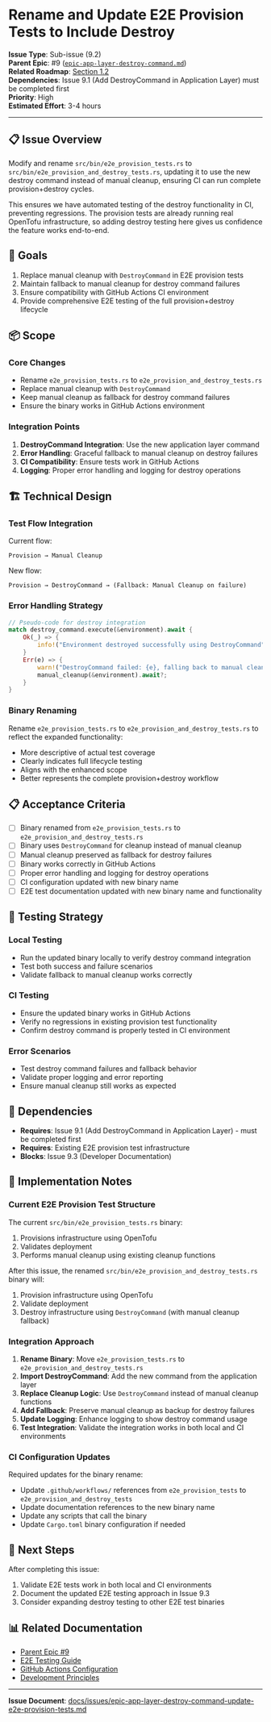 # Rename and Update E2E Provision Tests to Include Destroy

**Issue Type**: Sub-issue (9.2)  
**Parent Epic**: #9 ([`epic-app-layer-destroy-command.md`](https://github.com/torrust/torrust-tracker-deployer/blob/main/docs/issues/9-epic-app-layer-destroy-command.md))  
**Related Roadmap**: [Section 1.2](https://github.com/torrust/torrust-tracker-deployer/blob/main/docs/roadmap.md#12-create-command-torrust-tracker-deployer-destroy)  
**Dependencies**: Issue 9.1 (Add DestroyCommand in Application Layer) must be completed first  
**Priority**: High  
**Estimated Effort**: 3-4 hours

---

## 📋 Issue Overview

Modify and rename `src/bin/e2e_provision_tests.rs` to `src/bin/e2e_provision_and_destroy_tests.rs`, updating it to use the new destroy command instead of manual cleanup, ensuring CI can run complete provision+destroy cycles.

This ensures we have automated testing of the destroy functionality in CI, preventing regressions. The provision tests are already running real OpenTofu infrastructure, so adding destroy testing here gives us confidence the feature works end-to-end.

## 🎯 Goals

1. Replace manual cleanup with `DestroyCommand` in E2E provision tests
2. Maintain fallback to manual cleanup for destroy command failures
3. Ensure compatibility with GitHub Actions CI environment
4. Provide comprehensive E2E testing of the full provision+destroy lifecycle

## 📦 Scope

### Core Changes

- Rename `e2e_provision_tests.rs` to `e2e_provision_and_destroy_tests.rs`
- Replace manual cleanup with `DestroyCommand`
- Keep manual cleanup as fallback for destroy command failures
- Ensure the binary works in GitHub Actions environment

### Integration Points

1. **DestroyCommand Integration**: Use the new application layer command
2. **Error Handling**: Graceful fallback to manual cleanup on destroy failures
3. **CI Compatibility**: Ensure tests work in GitHub Actions
4. **Logging**: Proper error handling and logging for destroy operations

## 🏗️ Technical Design

### Test Flow Integration

Current flow:

```text
Provision → Manual Cleanup
```

New flow:

```text
Provision → DestroyCommand → (Fallback: Manual Cleanup on failure)
```

### Error Handling Strategy

```rust
// Pseudo-code for destroy integration
match destroy_command.execute(&environment).await {
    Ok(_) => {
        info!("Environment destroyed successfully using DestroyCommand");
    }
    Err(e) => {
        warn!("DestroyCommand failed: {e}, falling back to manual cleanup");
        manual_cleanup(&environment).await?;
    }
}
```

### Binary Renaming

Rename `e2e_provision_tests.rs` to `e2e_provision_and_destroy_tests.rs` to reflect the expanded functionality:

- More descriptive of actual test coverage
- Clearly indicates full lifecycle testing
- Aligns with the enhanced scope
- Better represents the complete provision+destroy workflow

## 📋 Acceptance Criteria

- [ ] Binary renamed from `e2e_provision_tests.rs` to `e2e_provision_and_destroy_tests.rs`
- [ ] Binary uses `DestroyCommand` for cleanup instead of manual cleanup
- [ ] Manual cleanup preserved as fallback for destroy failures
- [ ] Binary works correctly in GitHub Actions
- [ ] Proper error handling and logging for destroy operations
- [ ] CI configuration updated with new binary name
- [ ] E2E test documentation updated with new binary name and functionality

## 🧪 Testing Strategy

### Local Testing

- Run the updated binary locally to verify destroy command integration
- Test both success and failure scenarios
- Validate fallback to manual cleanup works correctly

### CI Testing

- Ensure the updated binary works in GitHub Actions
- Verify no regressions in existing provision test functionality
- Confirm destroy command is properly tested in CI environment

### Error Scenarios

- Test destroy command failures and fallback behavior
- Validate proper logging and error reporting
- Ensure manual cleanup still works as expected

## 🔗 Dependencies

- **Requires**: Issue 9.1 (Add DestroyCommand in Application Layer) - must be completed first
- **Requires**: Existing E2E provision test infrastructure
- **Blocks**: Issue 9.3 (Developer Documentation)

## 📝 Implementation Notes

### Current E2E Provision Test Structure

The current `src/bin/e2e_provision_tests.rs` binary:

1. Provisions infrastructure using OpenTofu
2. Validates deployment
3. Performs manual cleanup using existing cleanup functions

After this issue, the renamed `src/bin/e2e_provision_and_destroy_tests.rs` binary will:

1. Provision infrastructure using OpenTofu
2. Validate deployment
3. Destroy infrastructure using `DestroyCommand` (with manual cleanup fallback)

### Integration Approach

1. **Rename Binary**: Move `e2e_provision_tests.rs` to `e2e_provision_and_destroy_tests.rs`
2. **Import DestroyCommand**: Add the new command from the application layer
3. **Replace Cleanup Logic**: Use `DestroyCommand` instead of manual cleanup functions
4. **Add Fallback**: Preserve manual cleanup as backup for destroy failures
5. **Update Logging**: Enhance logging to show destroy command usage
6. **Test Integration**: Validate the integration works in both local and CI environments

### CI Configuration Updates

Required updates for the binary rename:

- Update `.github/workflows/` references from `e2e_provision_tests` to `e2e_provision_and_destroy_tests`
- Update documentation references to the new binary name
- Update any scripts that call the binary
- Update `Cargo.toml` binary configuration if needed

## 🚀 Next Steps

After completing this issue:

1. Validate E2E tests work in both local and CI environments
2. Document the updated E2E testing approach in Issue 9.3
3. Consider expanding destroy testing to other E2E test binaries

## 📊 Related Documentation

- [Parent Epic #9](https://github.com/torrust/torrust-tracker-deployer/issues/9)
- [E2E Testing Guide](https://github.com/torrust/torrust-tracker-deployer/blob/main/docs/e2e-testing.md)
- [GitHub Actions Configuration](https://github.com/torrust/torrust-tracker-deployer/tree/main/.github/workflows)
- [Development Principles](https://github.com/torrust/torrust-tracker-deployer/blob/main/docs/development-principles.md)

---

**Issue Document**: [docs/issues/epic-app-layer-destroy-command-update-e2e-provision-tests.md](https://github.com/torrust/torrust-tracker-deployer/blob/main/docs/issues/epic-app-layer-destroy-command-update-e2e-provision-tests.md)
